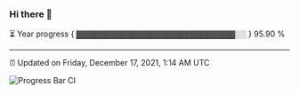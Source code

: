 ### Hi there 👋

⏳ Year progress { ▓▓▓▓▓▓▓▓▓▓▓▓▓▓▓▓▓▓▓▓▓▓▓▓▓▓▓▓░░ } 95.90 %

---

⏰ Updated on Friday, December 17, 2021, 1:14 AM UTC

![Progress Bar CI](https://github.com/arthurbuhl/arthurbuhl/workflows/Progress%20Bar%20CI/badge.svg)
